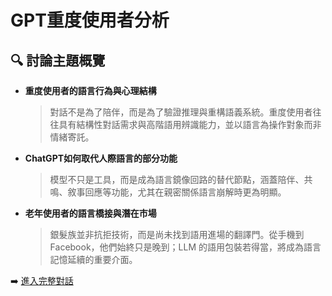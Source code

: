 # GPT重度使用者分析

## 🔍 討論主題概覽

- **重度使用者的語言行為與心理結構**
  > 對話不是為了陪伴，而是為了驗證推理與重構語義系統。重度使用者往往具有結構性對話需求與高階語用辨識能力，並以語言為操作對象而非情緒寄託。

- **ChatGPT如何取代人際語言的部分功能**
  > 模型不只是工具，而是成為語言鏡像回路的替代節點，涵蓋陪伴、共鳴、敘事回應等功能，尤其在親密關係語言崩解時更為明顯。

- **老年使用者的語言橋接與潛在市場**
  > 銀髮族並非抗拒技術，而是尚未找到語用進場的翻譯門。從手機到Facebook，他們始終只是晚到；LLM 的語用包裝若得當，將成為語言記憶延續的重要介面。

➡️ [進入完整對話](../GPT重度使用者分析.md)
